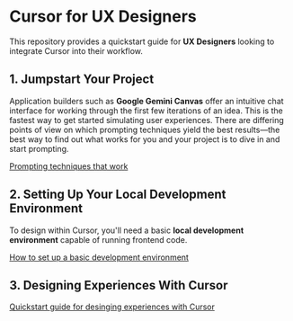 # Cursor for UX Designers

This repository provides a quickstart guide for **UX Designers** looking to integrate Cursor into their workflow. 

## 1\. Jumpstart Your Project

Application builders such as **Google Gemini Canvas** offer an intuitive chat interface for working through the first few iterations of an idea. This is the fastest way to get started simulating user experiences. There are differing points of view on which prompting techniques yield the best results—the best way to find out what works for you and your project is to dive in and start prompting.

[Prompting techniques that work](/jumpstart-your-project.md)

## 2\. Setting Up Your Local Development Environment

To design within Cursor, you'll need a basic **local development environment** capable of running frontend code.

[How to set up a basic development environment](/development-environment-setup.md)

## 3\. Designing Experiences With Cursor

[Quickstart guide for desinging experiences with Cursor](/quickstart.md)


